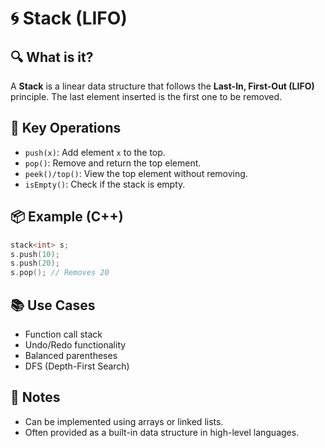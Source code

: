 # 🌀 Stack (LIFO)

## 🔍 What is it?
A **Stack** is a linear data structure that follows the **Last-In, First-Out (LIFO)** principle. The last element inserted is the first one to be removed.

## 🧠 Key Operations
- `push(x)`: Add element `x` to the top.
- `pop()`: Remove and return the top element.
- `peek()/top()`: View the top element without removing.
- `isEmpty()`: Check if the stack is empty.

## 📦 Example (C++)

```cpp
stack<int> s;
s.push(10);
s.push(20);
s.pop(); // Removes 20
```

## 📚 Use Cases
- Function call stack
- Undo/Redo functionality
- Balanced parentheses
- DFS (Depth-First Search)

## 📝 Notes
- Can be implemented using arrays or linked lists.
- Often provided as a built-in data structure in high-level languages.